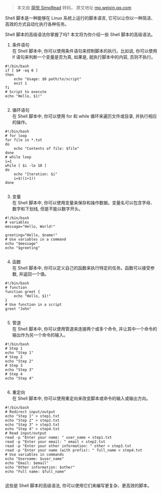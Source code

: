 > 本文由 [简悦 SimpRead](http://ksria.com/simpread/) 转码， 原文地址 [mp.weixin.qq.com](https://mp.weixin.qq.com/s/WCt4qYF3zNoOMP-4AmHtvQ)

Shell 脚本是一种能够在 Linux 系统上运行的脚本语言, 它可以让你以一种简洁、高效的方式自动化执行各种任务。

Shell 脚本的高级语法你掌握了吗? 本文将为你介绍一些 Shell 脚本的高级语法。

1.  条件语句  
    在 Shell 脚本中, 你可以使用条件语句来控制脚本的执行。比如说, 你可以使用 if 语句来判断一个变量是否为真, 如果是, 就执行脚本中的内容, 否则不执行。

```
#!/bin/bash
if [ $# -eq 0 ]
then
    echo "Usage: $0 path/to/script"
    exit 1
fi
# Script to execute
echo "Hello, $1!"


```

2.  循环语句  
    在 Shell 脚本中, 你可以使用 for 和 while 循环来遍历文件或目录, 并执行相应的操作。

```
#!/bin/bash
# for loop
for file in *.txt
do
    echo "Contents of file: $file"
done
# while loop
i=1
while [ $i -le 10 ]
do
    echo "Iteration: $i"
    i=$((i+1))
done


```

3.  变量  
    在 Shell 脚本中, 你可以使用变量来保存和操作数据。变量名可以包含字母、数字和下划线, 但是不能以数字开头。

```
#!/bin/bash
# variables
message="Hello, World!"

greeting="Hello, $name!"
# Use variables in a command
echo "$message"
echo "$greeting"


```

4.  函数  
    在 Shell 脚本中, 你可以定义自己的函数来执行特定的任务。函数可以接受参数, 并返回一个值。

```
#!/bin/bash
# function
function greet {
    echo "Hello, $1!"
}
# Use function in a script
greet "John"


```

5.  管道  
    在 Shell 脚本中, 你可以使用管道来连接两个或多个命令, 并让其中一个命令的输出作为另一个命令的输入。

```
#!/bin/bash
# Step 1
echo "Step 1"
# Step 2
echo "Step 2"
# Step 3
echo "Step 3"
# Step 4
echo "Step 4"


```

6.  重定向  
    在 Shell 脚本中, 你可以使用重定向来改变脚本或命令的输入或输出方向。

```
#!/bin/bash
# Redirect input/output
echo "Step 1" > step1.txt
echo "Step 2" > step2.txt
echo "Step 3" > step3.txt
echo "Step 4" > step4.txt
# Read input/output
read -p "Enter your name: " user_name < step1.txt
read -p "Enter your email: " email < step2.txt
read -p "Enter your other information: " other < step3.txt
read -p "Enter your name (with prefix): " full_name < step4.txt
# Use variables in commands
echo "Username: $user_name"
echo "Email: $email"
echo "Other information: $other"
echo "Full name: $full_name"


```

这些是 Shell 脚本的高级语法, 你可以使用它们来编写更复杂、更高效的脚本。